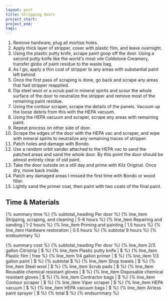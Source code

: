 ```yaml
---
layout: post
title: Stripping doors
project_start:
project_end:
tags:
---
```


1. Remove hardware, plug all mortise holes.
2. Apply thick layer of stripper, cover with plastic film, and leave overnight.
3. Using the plastic putty knife, scrape paint goop off the door. Using a second putty knife like the world's most vile Coldstone Creamery, transfer globs of paint residue to the waste bag.
4. As I go, apply a thin coat of stripper to any areas with substantial paint left behind.
5. Once the first pass of scraping is done, go back and scrape any areas that had stripper reapplied.
6. Dip steel wool or a scrub pad in mineral spirits and scour the whole surface of the door to neutralize the stripper and remove most of the remaining paint residue.
7. Using the contour scraper, scrape the details of the panels. Vacuum up the loose debris from this with the HEPA vacuum.
8. Using the HEPA vacuum and scraper, scrape any areas with remaining paint.
9. Repeat process on other side of door.
10. Scrape the edges of the door with the HEPA vac and scraper, and wipe with mineral spirits to neutralize any remaining traces of stripper.
11. Patch holes and damage with Bondo.
12. Use a random orbit sander attached to the HEPA vac to sand the patched areas and sand the whole door. By this point the door should be almost entirely clear of old paint.
13. Take the door outside on a still day and prime with Kilz Original. Once dry, move back inside.
14. Patch any damaged areas I missed the first time with Bondo or wood filler.
15. Lightly sand the primer coat, then paint with two coats of the final paint.

## Time & Materials ##

{% summary time %}
{% subtotal_heading Per door %}
{% line_item Stripping, scraping, and cleaning | 5-6 hours %}
{% line_item Repairing and sanding | 1-2 hours %}
{% line_item Priming and painting | 1.5 hours %}
{% line_item Hardware restoration | 0.5 hours %}
{% subtotal 9 hours %}
{% endsummary %}

{% summary cost %}
{% subtotal_heading Per door %}
{% line_item 2/3 gallon Citristrip | $ %}
{% line_item Plastic putty knife | $ %}
{% line_item Plastic film | free %}
{% line_item 1/4 gallon primer | $ %}
{% line_item 1/3 gallon paint | $ %}
{% subtotal $ %}
{% line_item Shop towels | $ %}
{% line_item Steel wool | $ %}
{% line_item Scrub pads | $ %}
{% line_item Reusable chemical resistant gloves | $ %}
{% line_item Disposable chemical resistant gloves | $ %}
{% line_item Contractor bags | $ %}
{% line_item Contour scraper | $ %}
{% line_item Viper scraper | $ %}
{% line_item HEPA vacuum | $ %}
{% line_item HEPA vacuum bags | $ %}
{% line_item Airless paint sprayer | $ %}
{% total $ %}
{% endsummary %}
